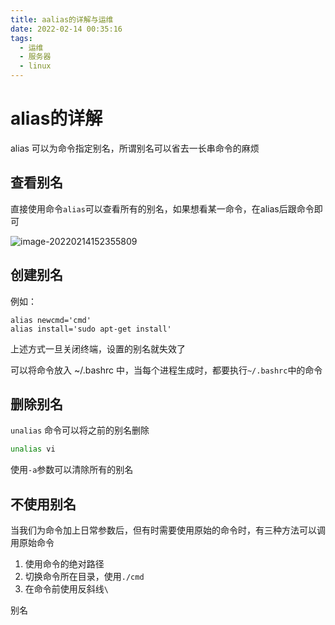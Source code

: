 ```yaml
---
title: aalias的详解与运维
date: 2022-02-14 00:35:16
tags:
  - 运维
  - 服务器
  - linux
---
```

# alias的详解

alias 可以为命令指定别名，所谓别名可以省去一长串命令的麻烦

## 查看别名

直接使用命令`alias`可以查看所有的别名，如果想看某一命令，在alias后跟命令即可

![image-20220214152355809](https://jaycehe.oss-cn-hangzhou.aliyuncs.com/markdown/202202141523138.png)

## 创建别名

例如：

```shell
alias newcmd='cmd'
alias install='sudo apt-get	install'
```

上述方式一旦关闭终端，设置的别名就失效了

可以将命令放入 ~/.bashrc 中，当每个进程生成时，都要执行`~/.bashrc`中的命令

## 删除别名

`unalias` 命令可以将之前的别名删除

```sh
unalias vi
```

使用`-a`参数可以清除所有的别名



## 不使用别名

当我们为命令加上日常参数后，但有时需要使用原始的命令时，有三种方法可以调用原始命令

1. 使用命令的绝对路径
2. 切换命令所在目录，使用`./cmd`
3. 在命令前使用反斜线`\`

别名



